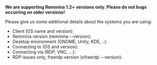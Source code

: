 **We are supporting Remmina 1.2+ versions only.
Please do not bugs occurring on older versions!**

Please give us some additional details about the systems you are using:
* Client (OS name and version): 
* Remmina version (remmina --version): 
* Desktop environment (GNOME, Unity, KDE, ..): 
* Connecting to (OS and version): 
* Connecting via (RDP, VNC, ...): 
* RDP issues only, freerdp version (xfreerdp --version): 
